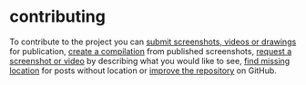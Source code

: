 # contributing

To contribute to the project you can [submit screenshots, videos or drawings](./proposal.md) for publication,
[create a compilation](./creating-compilation.md) from published screenshots,
[request a screenshot or video](./request.md) by describing what you would like to see,
[find missing location](./suggesting-location.md) for posts without location or
[improve the repository](./improve-repository.md) on GitHub.
